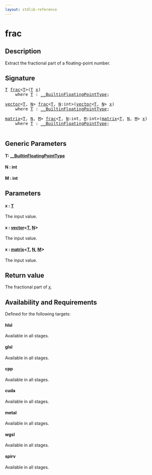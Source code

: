 ```yaml
---
layout: stdlib-reference
---
```


# frac

## Description

Extract the fractional part of a floating-point number.



## Signature 

<pre>
<a href="frac.html#typeparam-T" class="code_type">T</a> <a href="frac.html">frac</a>&lt;<a href="frac.html#typeparam-T" class="code_type">T</a>&gt;(<a href="frac.html#typeparam-T" class="code_type">T</a> <a href="frac.html#decl-x" class="code_param">x</a>)
    <span class='code_keyword'>where</span> <a href="frac.html#typeparam-T" class="code_type">T</a> : <a href="../interfaces/0_builtinfloatingpointtype-029hm/index.html" class="code_type">__BuiltinFloatingPointType</a>;

<a href="../types/vector/index.html" class="code_type">vector</a>&lt;<a href="frac.html#typeparam-T" class="code_type">T</a>, <a href="frac.html#decl-N" class="code_var">N</a>&gt; <a href="frac.html">frac</a>&lt;<a href="frac.html#typeparam-T" class="code_type">T</a>, <a href="frac.html#decl-N" class="code_var">N</a>:<span class="code_keyword">int</span>&gt;(<a href="../types/vector/index.html" class="code_type">vector</a>&lt;<a href="frac.html#typeparam-T" class="code_type">T</a>, <a href="frac.html#decl-N" class="code_var">N</a>&gt; <a href="frac.html#decl-x" class="code_param">x</a>)
    <span class='code_keyword'>where</span> <a href="frac.html#typeparam-T" class="code_type">T</a> : <a href="../interfaces/0_builtinfloatingpointtype-029hm/index.html" class="code_type">__BuiltinFloatingPointType</a>;

<a href="../types/matrix/index.html" class="code_type">matrix</a>&lt;<a href="frac.html#typeparam-T" class="code_type">T</a>, <a href="frac.html#decl-N" class="code_var">N</a>, <a href="frac.html#decl-M" class="code_var">M</a>&gt; <a href="frac.html">frac</a>&lt;<a href="frac.html#typeparam-T" class="code_type">T</a>, <a href="frac.html#decl-N" class="code_var">N</a>:<span class="code_keyword">int</span>, <a href="frac.html#decl-M" class="code_var">M</a>:<span class="code_keyword">int</span>&gt;(<a href="../types/matrix/index.html" class="code_type">matrix</a>&lt;<a href="frac.html#typeparam-T" class="code_type">T</a>, <a href="frac.html#decl-N" class="code_var">N</a>, <a href="frac.html#decl-M" class="code_var">M</a>&gt; <a href="frac.html#decl-x" class="code_param">x</a>)
    <span class='code_keyword'>where</span> <a href="frac.html#typeparam-T" class="code_type">T</a> : <a href="../interfaces/0_builtinfloatingpointtype-029hm/index.html" class="code_type">__BuiltinFloatingPointType</a>;

</pre>

## Generic Parameters

####  <a id="typeparam-T"></a>T: [\_\_BuiltinFloatingPointType](../interfaces/0_builtinfloatingpointtype-029hm/index.html)
####  <a id="decl-N"></a>N  : int
####  <a id="decl-M"></a>M  : int

## Parameters

####  <a id="decl-x"></a>x  : [T](frac.html#typeparam-T)
The input value.

####  <a id="decl-x"></a>x  : [vector](../types/vector/index.html)\<[T](../types/vector/index.html#typeparam-T), [N](../types/vector/index.html#decl-N)\>
The input value.

####  <a id="decl-x"></a>x  : [matrix](../types/matrix/index.html)\<[T](../types/matrix/t-0.html), [N](../types/matrix/index.html#decl-N), [M](../types/matrix/index.html#decl-M)\>
The input value.


## Return value
The fractional part of <span class='code'><a href="frac.html#decl-x" class="code_param">x</a></span>.


## Availability and Requirements

Defined for the following targets:

#### hlsl
Available in all stages.

#### glsl
Available in all stages.

#### cpp
Available in all stages.

#### cuda
Available in all stages.

#### metal
Available in all stages.

#### wgsl
Available in all stages.

#### spirv
Available in all stages.



